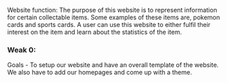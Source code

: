 
Website function: The purpose of this website is to represent information for certain collectable items. Some examples of these items are, pokemon cards and sports cards. A user can use this website to either fulfil their interest on the item and learn about the statistics of the item.

### Weak 0: 
Goals - To setup our website and have an overall template of the website. We also have to add our homepages and come up with a theme.

